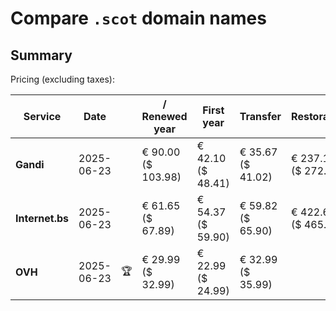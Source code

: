 # Compare `.scot` domain names

## Summary

Pricing (excluding taxes):

| Service | Date |  | / Renewed year | First year | Transfer | Restoration |
|--|--|--|--|--|--|--|
| **Gandi** | 2025-06-23 |  | € 90.00<br>($ 103.98) | € 42.10<br>($ 48.41) | € 35.67<br>($ 41.02) | € 237.16<br>($ 272.73) |
| **Internet.bs** | 2025-06-23 |  | € 61.65<br>($ 67.89) | € 54.37<br>($ 59.90) | € 59.82<br>($ 65.90) | € 422.69<br>($ 465.69) |
| **OVH** | 2025-06-23 | 🏆 | € 29.99<br>($ 32.99) | € 22.99<br>($ 24.99) | € 32.99<br>($ 35.99) |  |
